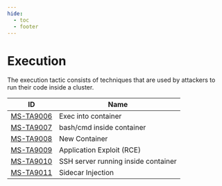 ```yaml
---
hide:
  - toc
  - footer
---
```


# Execution

The execution tactic consists of techniques that are used by attackers to run their code inside a cluster.

|ID|Name|
|--|----|
|[MS-TA9006](../../techniques/Exec%20into%20container.md)|Exec into container|
|[MS-TA9007](../../techniques/bash%20or%20cmd%20inside%20container.md)|bash/cmd inside container|
|[MS-TA9008](../../techniques/New%20Container.md)|New Container|
|[MS-TA9009](../../techniques/Application%20Exploit%20(RCE).md)|Application Exploit (RCE)|
|[MS-TA9010](../../techniques/SSH%20server%20running%20inside%20container.md)|SSH server running inside container|
|[MS-TA9011](../../techniques/Sidecar%20Injection.md)|Sidecar Injection|